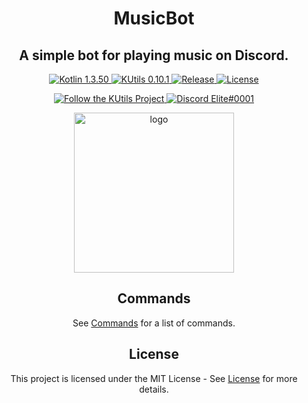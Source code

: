 <h1 align="center">MusicBot</h1>
<h2 align="center">A simple bot for playing music on Discord.</h2>

<p align="center">
    <a href="https://kotlinlang.org/">
        <img src="https://img.shields.io/badge/Kotlin-1.3.50-blue.svg" alt="Kotlin 1.3.50">
    </a>
    <a href="https://gitlab.com/Aberrantfox/KUtils">
        <img src="https://img.shields.io/badge/KUtils-0.11.0-blueviolet.svg" alt="KUtils 0.10.1">
    </a>
    <a href="https://github.com/cFerg/MusicBot/releases/">
        <img src="https://img.shields.io/github/release/cFerg/MusicBot.svg" alt="Release">
    </a>
    <a href="LICENSE.md">
        <img src="https://img.shields.io/github/license/cFerg/MusicBot.svg" alt="License">
    </a>
</p>
<p align="center">
    <a href="https://discord.gg/REZVVjA">
        <img src="https://img.shields.io/discord/453208597082406912?logo=discord" alt="Follow the KUtils Project">
    </a>
    <a href="https://discordapp.com/users/167417801873555456/">
        <img src="https://img.shields.io/badge/Discord-Elite%230001-9cf.svg" alt="Discord Elite#0001">
    </a>
</p>
<p align="center">
    <img src="https://i.imgur.com/MKLAMIb.png" width="256" alt="logo">
</p>


<h2 align="center">Commands</h2>
<p align="center">See <a href="commands.md">Commands</a> for a list of commands.</p>
<h2 align="center">License</h2>
<p align="center">This project is licensed under the MIT License - See <a href="LICENSE.md">License</a> for more details.</p>